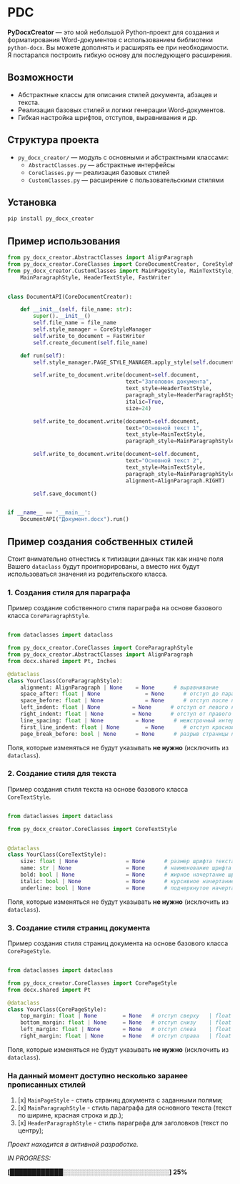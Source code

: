 ﻿# PDC

**PyDocxCreator** — это мой небольшой Python-проект для создания и форматирования Word-документов с использованием библиотеки `python-docx`.
Вы можете дополнять и расширять ее при необходимости. Я постарался построить гибкую основу для последующего расширения.


## Возможности

- Абстрактные классы для описания стилей документа, абзацев и текста.
- Реализация базовых стилей и логики генерации Word-документов.
- Гибкая настройка шрифтов, отступов, выравнивания и др.

## Структура проекта

- `py_docx_creator/`      — модуль с основными и абстрактными классами:
  - `AbstractClasses.py`  — абстрактные интерфейсы
  - `CoreClasses.py`      — реализация базовых стилей
  - `CustomClasses.py`    — расширение с пользовательскими стилями

## Установка

```bash
pip install py_docx_creator
```

## Пример использования

```python
from py_docx_creator.AbstractClasses import AlignParagraph
from py_docx_creator.CoreClasses import CoreDocumentCreator, CoreStyleManager
from py_docx_creator.CustomClasses import MainPageStyle, MainTextStyle, HeaderParagraphStyle, \
    MainParagraphStyle, HeaderTextStyle, FastWriter


class DocumentAPI(CoreDocumentCreator):

    def __init__(self, file_name: str):
        super().__init__()
        self.file_name = file_name
        self.style_manager = CoreStyleManager
        self.write_to_document = FastWriter
        self.create_document(self.file_name)

    def run(self):
        self.style_manager.PAGE_STYLE_MANAGER.apply_style(self.document, MainPageStyle)

        self.write_to_document.write(document=self.document,
                                     text="Заголовок документа",
                                     text_style=HeaderTextStyle,
                                     paragraph_style=HeaderParagraphStyle,
                                     italic=True, 
                                     size=24)

        self.write_to_document.write(document=self.document,
                                     text="Основной текст 1",
                                     text_style=MainTextStyle,
                                     paragraph_style=MainParagraphStyle)

        self.write_to_document.write(document=self.document,
                                     text="Основной текст 2",
                                     text_style=MainTextStyle,
                                     paragraph_style=MainParagraphStyle, 
                                     alignment=AlignParagraph.RIGHT)

        self.save_document()


if __name__ == '__main__':
    DocumentAPI("Документ.docx").run()

```
## Пример создания собственных стилей

Стоит внимательно отнестись к типизации данных так как иначе поля Вашего `dataclass` будут проигнорированы, 
а вместо них будут использоваться значения из родительского класса.

### 1. Создания стиля для параграфа

Пример создание собственного стиля параграфа на основе базового класса ` CoreParagraphStyle `.

```python

from dataclasses import dataclass

from py_docx_creator.CoreClasses import CoreParagraphStyle
from py_docx_creator.AbstractClasses import AlignParagraph
from docx.shared import Pt, Inches

@dataclass
class YourClass(CoreParagraphStyle):
    alignment: AlignParagraph | None    = None      # выравнивание                      |   AlignParagraph.*.value
    space_after: float | None              = None      # отступ до параграфа               |   Pt(int) 
    space_before: float | None             = None      # отступ после параграфа            |   Pt(int) 
    left_indent: float | None          = None      # отступ от левого края             |   Inches(float | int) 
    right_indent: float | None         = None      # отступ от правого края            |   Inches(float | int) 
    line_spacing: float | None          = None      # межстрочный интервал              |   float
    first_line_indent: float | None        = None      # отступ красной строки             |   Pt(int) 
    page_break_before: bool | None      = None      # разрыв страницы перед параграфом  |   bool

```
Поля, которые изменяться не будут указывать **не нужно** (исключить из `dataclass`).

### 2. Создание стиля для текста

Пример создания стиля текста на основе базового класса `CoreTextStyle`.

```python

from dataclasses import dataclass

from py_docx_creator.CoreClasses import CoreTextStyle


@dataclass
class YourClass(CoreTextStyle):
    size: float | None               = None      # размер шрифта текста          | float
    name: str | None                 = None      # наименование шрифта              | str | FontNames.*.value
    bold: bool | None                = None      # жирное начертание шрифта         | bool
    italic: bool | None              = None      # курсивное начертание шрифта      | bool
    underline: bool | None           = None      # подчеркнутое начертание шрифта   | bool

```
Поля, которые изменяться не будут указывать **не нужно** (исключить из `dataclass`).

### 3. Создание стиля страниц документа

Пример создания стиля страниц документа на основе базового класса `CorePageStyle`.

```python

from dataclasses import dataclass

from py_docx_creator.CoreClasses import CorePageStyle
from docx.shared import Pt

@dataclass
class YourClass(CorePageStyle):
    top_margin: float | None        = None   # отступ сверху   | float
    bottom_margin: float | None     = None   # отступ снизу    | float
    left_margin: float | None       = None   # отступ слева    | float
    right_margin: float | None      = None   # отступ справа   | float
```

Поля, которые изменяться не будут указывать **не нужно** (исключить из `dataclass`).


### На данный момент доступно несколько заранее прописанных  стилей 
1. [x] `MainPageStyle` - стиль страниц документа с заданными полями;
2. [x] `MainParagraphStyle` - стиль параграфа для основного текста (текст по ширине, красная строка и др.);
3. [x] `HeaderParagraphStyle` - стиль параграфа для заголовков (текст по центру);





*Проект находится в активной разработке.*

 *IN PROGRESS:*

**[████████████░░░░░░░░░░░░░░░░░░░░░░░░] 25%** 

